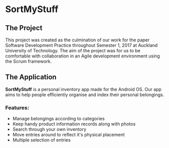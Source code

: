 # SortMyStuff

## The Project
This project was created as the culmination of our work for the paper Software Development Practice throughout Semester 1, 2017 at Auckland University of Technology. The aim of the project was for us to be comfortable with collaboration in an Agile development environment using the Scrum framework. 

## The Application
**SortMyStuff** is a personal inventory app made for the Android OS. Our app aims to help people efficiently organise and index their personal belongings. 

### Features:
- Manage belongings according to categories
- Keep handy product information records along with photos
- Search through your own inventory
- Move entries around to reflect it's physical placement
- Multiple selection of entries
